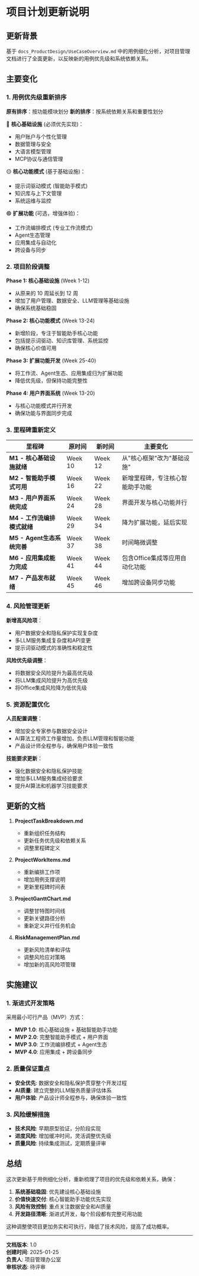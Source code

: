 # 项目计划更新说明

## 更新背景

基于 `docs_ProductDesign/UseCaseOverview.md` 中的用例细化分析，对项目管理文档进行了全面更新，以反映新的用例优先级和系统依赖关系。

## 主要变化

### 1. 用例优先级重新排序

**原有排序**：按功能模块划分
**新的排序**：按系统依赖关系和重要性划分

🔴 **核心基础设施** (必须优先实现)：
- 用户账户与个性化管理
- 数据管理与安全
- 大语言模型管理
- MCP协议与通信管理

🟡 **核心功能模式** (基于基础设施)：
- 提示词驱动模式 (智能助手模式)
- 知识库与上下文管理
- 系统运维与监控

🟢 **扩展功能** (可选，增强体验)：
- 工作流编排模式 (专业工作流模式)
- Agent生态管理
- 应用集成与自动化
- 跨设备与同步

### 2. 项目阶段调整

**Phase 1: 核心基础设施** (Week 1-12)
- 从原来的 10 周延长到 12 周
- 增加了用户管理、数据安全、LLM管理等基础设施
- 确保系统基础稳固

**Phase 2: 核心功能模式** (Week 13-24)
- 新增阶段，专注于智能助手核心功能
- 包括提示词驱动、知识库管理、系统监控
- 确保核心价值可用

**Phase 3: 扩展功能开发** (Week 25-40)
- 将工作流、Agent生态、应用集成归为扩展功能
- 降低优先级，但保持功能完整性

**Phase 4: 用户界面系统** (Week 13-20)
- 与核心功能模式并行开发
- 确保功能与界面同步完成

### 3. 里程碑重新定义

| 里程碑                      | 原时间  | 新时间  | 主要变化                         |
| --------------------------- | ------- | ------- | -------------------------------- |
| **M1 - 核心基础设施就绪**   | Week 10 | Week 12 | 从"核心框架"改为"基础设施"       |
| **M2 - 智能助手模式可用**   | Week 16 | Week 22 | 新增里程碑，专注核心智能助手功能 |
| **M3 - 用户界面系统完成**   | Week 24 | Week 28 | 界面开发与核心功能并行           |
| **M4 - 工作流编排模式就绪** | Week 29 | Week 34 | 降为扩展功能，延后实现           |
| **M5 - Agent生态系统完善**  | Week 37 | Week 38 | 时间略微调整                     |
| **M6 - 应用集成能力完成**   | Week 41 | Week 44 | 包含Office集成等应用自动化功能   |
| **M7 - 产品发布就绪**       | Week 45 | Week 46 | 增加跨设备同步功能               |

### 4. 风险管理更新

**新增高风险项**：
- 用户数据安全和隐私保护实现复杂度
- 多LLM服务集成复杂度和API变更
- 提示词驱动模式的准确性和稳定性

**风险优先级调整**：
- 将数据安全风险提升为最高优先级
- 将LLM集成风险提升为高优先级
- 将Office集成风险降为低优先级

### 5. 资源配置优化

**人员配置调整**：
- 增加安全专家参与数据安全设计
- AI算法工程师工作量增加，负责LLM管理和智能功能
- 产品设计师全程参与，确保用户体验一致性

**技能要求更新**：
- 强化数据安全和隐私保护技能
- 增加多LLM服务集成经验要求
- 提升AI算法和机器学习技能要求

## 更新的文档

1. **ProjectTaskBreakdown.md**
   - 重新组织任务结构
   - 更新任务优先级和依赖关系
   - 调整里程碑定义

2. **ProjectWorkItems.md**
   - 重新编排工作项
   - 增加用例支撑说明
   - 更新里程碑时间表

3. **ProjectGanttChart.md**
   - 调整甘特图时间线
   - 更新关键路径分析
   - 重新定义并行任务机会

4. **RiskManagementPlan.md**
   - 更新风险清单和评估
   - 调整风险应对策略
   - 增加新的高风险项管理

## 实施建议

### 1. 渐进式开发策略

采用最小可行产品（MVP）方式：
- **MVP 1.0**: 核心基础设施 + 基础智能助手功能
- **MVP 2.0**: 完整智能助手模式 + 用户界面
- **MVP 3.0**: 工作流编排模式 + Agent生态
- **MVP 4.0**: 应用集成 + 跨设备同步

### 2. 质量保证重点

- **安全优先**: 数据安全和隐私保护贯穿整个开发过程
- **AI质量**: 建立完整的LLM服务质量评估体系
- **用户体验**: 产品设计师全程参与，确保体验一致性

### 3. 风险缓解措施

- **技术风险**: 早期原型验证，分阶段实现
- **进度风险**: 增加缓冲时间，灵活调整优先级
- **质量风险**: 持续集成测试，定期质量评审

## 总结

这次更新基于用例细化分析，重新梳理了项目的优先级和依赖关系，确保：

1. **系统基础稳固**: 优先建设核心基础设施
2. **价值快速交付**: 核心智能助手功能优先实现
3. **风险有效控制**: 重点关注数据安全和AI质量
4. **开发路径清晰**: 渐进式开发，每个阶段都有完整可用功能

这种调整使项目更加务实和可执行，降低了技术风险，提高了成功概率。

---

**文档版本**: 1.0  
**创建时间**: 2025-01-25  
**负责人**: 项目管理办公室  
**审核状态**: 待评审